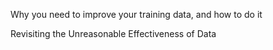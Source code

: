 Why you need to improve your training data, and how to do it

Revisiting the Unreasonable Effectiveness of Data